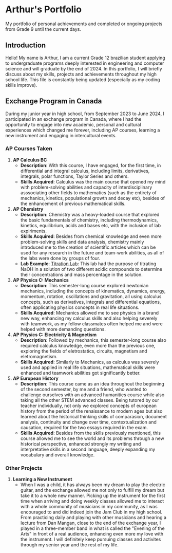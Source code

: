 # Arthur's Portfolio
My portfolio of personal achievements and completed or ongoing projects from Grade 9 until the current days.
## Introduction
Hello! My name is Arthur, I am a current Grade 12 brazilian student applying to undergraduate programs deeply interested in engineering and computer science and will graduate by the end of 2024. In this portfolio, I will briefly discuss about my skills, projects and achievements throughout my high school life. This file is constantly being updated (especially as my coding skills improve). 
## Exchange Program in Canada
During my junior year in high school, from September 2023 to June 2024, I participated in an exchange program in Canada, where I had the opportunity to engage into new academic, personal and cultural experiences which changed me forever, including AP courses, learning a new instrument and engaging in intercultural events.
### AP Courses Taken
1. **AP Calculus BC**
   - **Description**: With this course, I have engaged, for the first time, in differential and integral calculus, including limits, derivatives, integrals, polar functions, Taylor Series and others.
   - **Skills Acquired**: Calculus was the main course that opened my mind with problem-solving abilities and capacity of interdisciplinary asssociating other fields to mathematics (such as the entirety of mechanics, kinetics, populational growth and decay etc), besides of the enhancement of previous mathematical skills.
2. **AP Chemistry**
   - **Description**: Chemistry was a heavy-loaded course that explored the basic fundamentals of chemistry, including thermodynamics, kinetics, equilibrium, acids and bases etc, with the inclusion of lab expiriments.
   - **Skills Acquired**: Besides from chemical knowledge and even more problem-solving skills and data analysis, chemistry mainly introduced me to the creation of scientific articles which can be used for any research in the future and team-work abilities, as all of the labs were done by groups of four.
   - **Lab Example**: [Titration Lab](https://1drv.ms/w/c/5db393d852abcec5/EeawYwmcLzpHn8SBJJsogjEBEEPzZwlX9_4v7KL9vlQvaA?e=1BZ0WQ): This lab had the purpose of titrating NaOH in a solution of two different acidic compounds to determine their concentrations and mass percentage in the solution.
 3. **AP Physics C: Mechanics**
    - **Description**: This semester-long course explored newtonian mechanics, including the concepts of kinematics, dynamics, energy, momentum, rotation, oscillations and gravitation, all using calculus concepts, such as derivatives, integrals and differential equations, often applicating physics concepts in real life situations.
    - **Skills Acquired**: Mechanics allowed me to see physics in a brand new way, enhancing my calculus skills and also helping severely with teamwork, as my fellow classmates often helped me and were helped with more demanding questions.
4. **AP Physics C: Electricity & Magnetism**
    - **Description**: Followed by mechanics, this semester-long course also required calculus knowledge, even more than the previous one, exploring the fields of eletrostatics, circuits, magnetism and eletromagnetism.
    - **Skills Acquired**: Similarly to Mechanics, as calculus was severely used and applied in real life situations, mathematical skills were enhanced and teamwork abilities got significantly better.
5. **AP European History**
    - **Description**: This course came as an idea throughout the beginning of the second semester, by me and a friend, who wanted to challenge ourselves with an advanced humanities course while also taking all the other STEM advanced classes. Being tutored by our teacher individually, not only we explored concepts of european history from the period of the renaissance to modern ages but also learned about the historical thinking skills of comparasion, document analysis, continuity and change over time, contextualization and causation, required for the two essays required in the exam.
    - **Skills Acquired**: Besides from the skills previously mentioned, this course allowed me to see the world and its problems through a new historical perspective, enhanced strongly my writing and interpretative skills in a second language, deeply expanding my vocabulary and overall knowledge.
### Other Projects
1. **Learning a New Instrument**
   - When I was a child, it has always been my dream to play the  electric guitar, and the exchange allowed me not only to fulfill my dream but take it to a whole new manner. Picking up the instrument for the first time when arriving and doing weekly classes allowed me to interact with a whole community of musicians in my community, as I was encouraged to and did indeed join the Jam Club in my high school. From practicing daily and playing with other musicians and hearing a lecture from Dan Mangan, close to the end of the exchange year, I played in a three-member band in what is called the "Evening of the Arts" in front of a real audience, enhancing even more my love with the instrument. I will definitely keep pursuing classes and activites through my senior year and the rest of my life.
